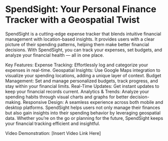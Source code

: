 # SpendSight: Your Personal Finance Tracker with a Geospatial Twist

SpendSight is a cutting-edge expense tracker that blends intuitive financial management with location-based insights. It provides users with a clear picture of their spending patterns, helping them make better financial decisions. With SpendSight, you can track your expenses, set budgets, and analyze your financial health — all in one place.

Key Features:
Expense Tracking: Effortlessly log and categorize your expenses in real-time.
Geospatial Insights: Use Google Maps integration to visualize your spending locations, adding a unique layer of context.
Budget Management: Set and manage personalized budgets, track progress, and stay within your financial limits.
Real-Time Updates: Get instant updates to keep your financial records current.
Analytics & Trends: Analyze your spending habits through visual charts and graphs for better decision-making.
Responsive Design: A seamless experience across both mobile and desktop platforms.
SpendSight helps users not only manage their finances but also gain insights into their spending behavior by leveraging geospatial data. Whether you’re on the go or planning for the future, SpendSight keeps your financial tracking efficient and insightful.

Video Demonstration:
[Insert Video Link Here]



